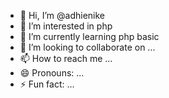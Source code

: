 - 👋 Hi, I’m @adhienike
- 👀 I’m interested in php
- 🌱 I’m currently learning php basic
- 💞️ I’m looking to collaborate on ...
- 📫 How to reach me ...
- 😄 Pronouns: ...
- ⚡ Fun fact: ...

<!---
adhienike/adhienike is a ✨ special ✨ repository because its `README.md` (this file) appears on your GitHub profile.
You can click the Preview link to take a look at your changes.
--->
